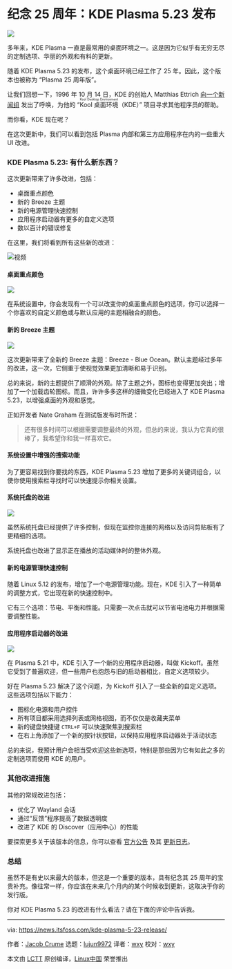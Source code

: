[#]: subject: "KDE Plasma 5.23 Release Marks its 25th Anniversary With Exciting Improvements"
[#]: via: "https://news.itsfoss.com/kde-plasma-5-23-release/"
[#]: author: "Jacob Crume https://news.itsfoss.com/author/jacob/"
[#]: collector: "lujun9972"
[#]: translator: "wxy"
[#]: reviewer: "wxy"
[#]: publisher: "wxy"
[#]: url: "https://linux.cn/article-13885-1.html"

纪念 25 周年：KDE Plasma 5.23 发布
======

![](https://i0.wp.com/news.itsfoss.com/wp-content/uploads/2021/10/kde-plasma-5-23-ft.png?w=1200&ssl=1)

多年来，KDE Plasma 一直是最常用的桌面环境之一。这是因为它似乎有无穷无尽的定制选项、华丽的外观和有料的更新。

随着 KDE Plasma 5.23 的发布，这个桌面环境已经工作了 25 年。因此，这个版本也被称为 “Plasma 25 周年版”。

让我们回想一下，1996 年 10 月 14 日，KDE 的创始人 Matthias Ettrich [向一个新闻组][1] 发出了呼唤，为他的 “<ruby>Kool 桌面环境<rt>Kool Desktop Environment</rt></ruby>（KDE）” 项目寻求其他程序员的帮助。

而你看，KDE 现在呢？

在这次更新中，我们可以看到包括 Plasma 内部和第三方应用程序在内的一些重大 UI 改进。

### KDE Plasma 5.23: 有什么新东西？

这次更新带来了许多改进，包括：

  * 桌面重点颜色
  * 新的 Breeze 主题
  * 新的电源管理快速控制
  * 应用程序启动器有更多的自定义选项
  * 数以百计的错误修复

在这里，我们将看到所有这些新的改进：

![视频](https://youtu.be/RMXViPlehAo)

#### 桌面重点颜色

![][3]

在系统设置中，你会发现有一个可以改变你的桌面重点颜色的选项，你可以选择一个你喜欢的自定义颜色或与默认应用的主题相融合的颜色。

#### 新的 Breeze 主题

![][4]

这次更新带来了全新的 Breeze 主题：Breeze - Blue Ocean。默认主题经过多年的改进，这一次，它侧重于使视觉效果更加清晰和易于识别。

总的来说，新的主题提供了顺滑的外观。除了主题之外，图标也变得更加突出；增加了一个加载齿轮图标。而且，许许多多这样的细微变化已经进入了 KDE Plasma 5.23，以增强桌面的外观和感觉。

正如开发者 Nate Graham 在测试版发布时所说：

> 还有很多时间可以根据需要调整最终的外观，但总的来说，我认为它真的很棒了，我希望你和我一样喜欢它。

#### 系统设置中增强的搜索功能

为了更容易找到你要找的东西，KDE Plasma 5.23 增加了更多的关键词组合，以使你使用搜索栏寻找时可以快速提示你相关设置。

#### 系统托盘的改进

![][5]

虽然系统托盘已经提供了许多控制，但现在监控你连接的网络以及访问剪贴板有了更精细的选项。

系统托盘也改进了显示正在播放的活动媒体时的整体外观。

#### 新的电源管理快速控制

随着 Linux 5.12 的发布，增加了一个电源管理功能。现在，KDE 引入了一种简单的调整方式，它出现在新的快速控制中。

它有三个选项：节电、平衡和性能。只需要一次点击就可以节省电池电力并根据需要调整性能。

#### 应用程序启动器的改进

![][6]

在 Plasma 5.21 中，KDE 引入了一个新的应用程序启动器，叫做 Kickoff。虽然它受到了普遍欢迎，但一些用户也抱怨与旧的启动器相比，自定义选项较少。

好在 Plasma 5.23 解决了这个问题，为 Kickoff 引入了一些全新的自定义选项。这些选项包括以下能力：

  * 图标化电源和用户控件
  * 所有项目都采用选择列表或网格视图，而不仅仅是收藏夹菜单
  * 新的键盘快捷键 `CTRL+F` 可以快速聚焦到搜索栏
  * 在右上角添加了一个新的按针状按钮，以保持应用程序启动器处于活动状态

总的来说，我预计用户会相当受欢迎这些新选项，特别是那些因为它有如此之多的定制选项而使用 KDE 的用户。

### 其他改进措施

其他的常规改进包括：

  * 优化了 Wayland 会话
  * 通过“反馈”程序提高了数据透明度
  * 改进了 KDE 的 Discover（应用中心）的性能

要探索更多关于该版本的信息，你可以查看 [官方公告][7] 及其 [更新日志][8]。

### 总结

虽然不是有史以来最大的版本，但这是一个重要的版本，具有纪念其 25 周年的宝贵补充。像往常一样，你应该在未来几个月内的某个时候收到更新，这取决于你的发行版。

你对 KDE Plasma 5.23 的改进有什么看法？请在下面的评论中告诉我。

--------------------------------------------------------------------------------

via: https://news.itsfoss.com/kde-plasma-5-23-release/

作者：[Jacob Crume][a]
选题：[lujun9972][b]
译者：[wxy](https://github.com/wxy)
校对：[wxy](https://github.com/wxy)

本文由 [LCTT](https://github.com/LCTT/TranslateProject) 原创编译，[Linux中国](https://linux.cn/) 荣誉推出

[a]: https://news.itsfoss.com/author/jacob/
[b]: https://github.com/lujun9972
[1]: https://groups.google.com/g/de.comp.os.linux.misc/c/SDbiV3Iat_s/m/zv_D_2ctS8sJ?pli=1
[2]: https://i0.wp.com/i.ytimg.com/vi/RMXViPlehAo/hqdefault.jpg?w=780&ssl=1
[3]: https://i2.wp.com/news.itsfoss.com/wp-content/uploads/2021/10/system-settings-accent-colour.png?w=743&ssl=1
[4]: https://i1.wp.com/news.itsfoss.com/wp-content/uploads/2021/10/breeze-application-style.png?w=368&ssl=1
[5]: https://i1.wp.com/news.itsfoss.com/wp-content/uploads/2021/10/plasma-nm.png?w=466&ssl=1
[6]: https://i0.wp.com/news.itsfoss.com/wp-content/uploads/2021/10/kickoff.png?w=699&ssl=1
[7]: https://kde.org/announcements/plasma/5/5.23.0/
[8]: https://kde.org/announcements/changelogs/plasma/5/5.22.5-5.23.0/
